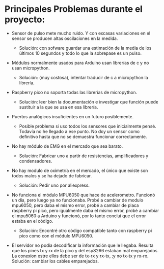 # Principales Problemas durante el proyecto:

- Sensor de pulso mete mucho ruido. Y con excasas variaciones en el sensor se producen altas oscilaciones en la medida.
  - Solución: con sofware guardar una estimación de la media de los últimos 10 segundos y todo lo que la sobrepase es un pulso.

- Módulos normalmente usados para Arduino usan librerías de c y no usan micropython.
  - Solución: (muy costosa), intentar traducir de c a micropython la librería. 

- Raspberry pico no soporta todas las librerías de micropython.
  - Solución: leer bien la documentación e investigar que función puede sustituir a la que se usa en esa librería.

- Puertos analógicos insuficientes en un futuro posiblemente.
  - Posible problema si uso todos los sensores que inicialmente pensé. Todavía no he llegado a ese punto. No doy un sensor como definitivo hasta que no se demuestra funcionar correctamente.

- No hay módulo de EMG en el mercado que sea barato.
  - Solución: Fabricar uno a partir de resistencias, amplificadores y condensadores.

- No hay modulo de oximetría en el mercado, el único que existe son todos malos y se ha dejado de fabricar.
  - Solución: Pedir uno por aliexpress.

- No funciona el módulo MPU6050 que hace de acelerometro. Funcionó un día, pero luego ya no funcionaba. Probé a cambiar de modulo mpu6050, pero daba el mismo error, probé a cambiar de placa raspberry pi pico, pero igualmente daba el mismo error, probé a cambiar el mpu5060 a Arduino y funcionó, por lo tanto concluí que el error estaba en el código. 
  - Solución: Encontré otro código compatible tanto con raspberry pi pico como con el módulo MPU6050.

- El servidor no podía decodificar la información que le llegaba. Resulta que los pines tx y rx de la pico y del esp8266 estaban mal emparejados. La conexion estre ellos debe ser de tx-rx y rx-tx, ;y no tx-tx y rx-rx. Solución: cambiar los cables emparejados.
